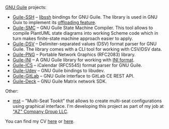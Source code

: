 [GNU Guile](https://www.gnu.org/software/guile/) projects:
- [Guile-SSH](https://github.com/artyom-poptsov/guile-ssh) –
  [libssh](https://libssh.org/) bindings for GNU Guile.  The library is used in
  GNU Guix to implement its [offloading
  feature](https://guix.gnu.org/manual/en/html_node/Daemon-Offload-Setup.html).
- [Guile-SMC](https://github.com/artyom-poptsov/guile-smc) – GNU Guile State
  Machine Compiler.  This tool allows to compile PlantUML state diagrams into
  working Scheme code which in turn makes finite-state machine approach easier
  to apply.
- [Guile-DSV](https://github.com/artyom-poptsov/guile-dsv) – Delimiter-separated
  values (DSV) format parser for GNU Guile.  The library comes with a CLI tool
  for working with CSV/DSV data.
- [Guile-PNG](https://github.com/artyom-poptsov/guile-png) – Portable Network
  Graphics (RFC2083) library.
- [Guile-INI](https://github.com/artyom-poptsov/guile-ini) – A GNU Guile library
  for working with [INI format](https://en.wikipedia.org/wiki/INI_file).
- [Guile-ICS](https://github.com/artyom-poptsov/guile-ics) – iCalendar (RFC5545)
  format parser for GNU Guile.
- [Guile-Udev](https://github.com/artyom-poptsov/guile-udev) – GNU Guile
  bindings to libudev.
- [Guile-GitLab](https://github.com/artyom-poptsov/guile-gitlab) – GNU Guile
  interface to GitLab CE REST API.
- [Guile-Deck](https://github.com/artyom-poptsov/guile-deck) – GNU Guile Matrix
  network SDK.

Other:
- [mst](https://gitlab.com/gkaz/mst) – "Multi-Seat Tookit" that allows to
  create multi-seat configurations using graphical interface. I'm developing
  this project as part of my job at ["AZ" Company Group
  LLC](https://www.gkaz.ru/).

You can find my CV [here](https://memory-heap.org/~avp/cv.html) or
[here](https://github.com/artyom-poptsov/memory-heap.org/blob/master/cv.org).
